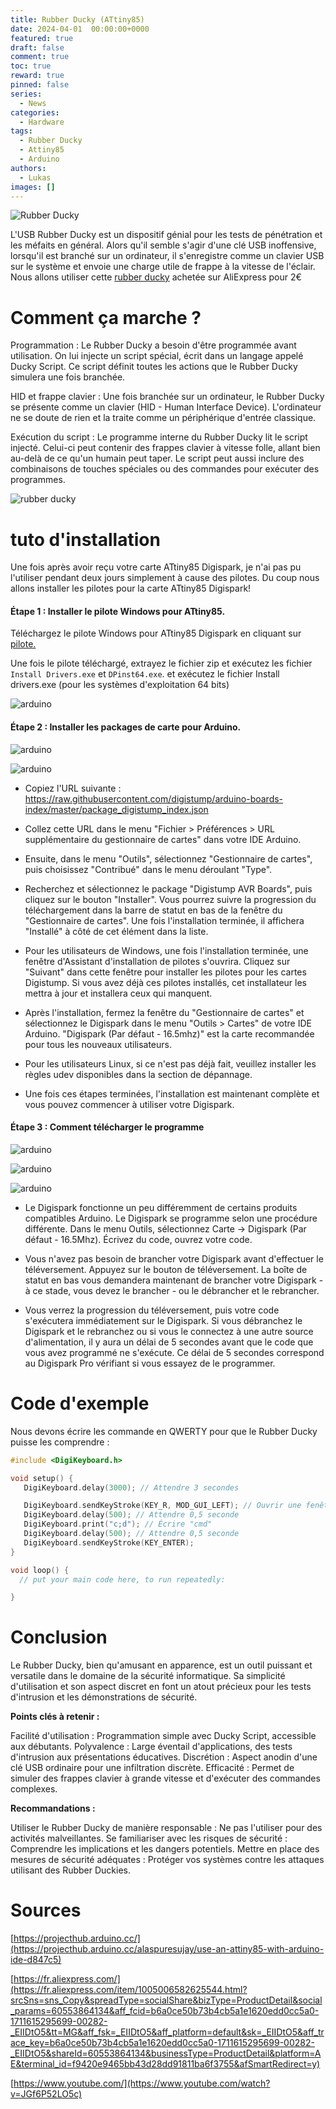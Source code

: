 ```yaml
---
title: Rubber Ducky (ATtiny85)
date: 2024-04-01  00:00:00+0000
featured: true
draft: false
comment: true
toc: true
reward: true
pinned: false
series:
  - News
categories:
  - Hardware
tags: 
  - Rubber Ducky
  - Attiny85
  - Arduino
authors:
  - Lukas
images: []
---
```

![Rubber Ducky](https://imgs.search.brave.com/9V6kScEq11YMGutHRdeaug98Avg2WsIok10zE9pf_jA/rs:fit:860:0:0/g:ce/aHR0cHM6Ly9mci5z/aG9wcGluZy5yYWt1/dGVuLmNvbS9waG90/by8yMDczNTg4Mzk1/X0xfTk9QQUQuanBn)


L'USB Rubber Ducky est un dispositif génial pour les tests de pénétration et les méfaits en général. Alors qu'il semble s'agir d'une clé USB inoffensive, lorsqu'il est branché sur un ordinateur, il s'enregistre comme un clavier USB sur le système et envoie une charge utile de frappe à la vitesse de l'éclair. Nous allons utiliser cette [rubber ducky](https://fr.aliexpress.com/item/1005006582625544.html?srcSns=sns_Copy&spreadType=socialShare&bizType=ProductDetail&social_params=60553864134&aff_fcid=b6a0ce50b73b4cb5a1e1620edd0cc5a0-1711615295699-00282-_EIIDtO5&tt=MG&aff_fsk=_EIIDtO5&aff_platform=default&sk=_EIIDtO5&aff_trace_key=b6a0ce50b73b4cb5a1e1620edd0cc5a0-1711615295699-00282-_EIIDtO5&shareId=60553864134&businessType=ProductDetail&platform=AE&terminal_id=f9420e9465bb43d28dd91811ba6f3755&afSmartRedirect=y) achetée sur AliExpress pour 2€ 


<!--more-->

# Comment ça marche ?

Programmation : Le Rubber Ducky a besoin d'être programmée avant utilisation. On lui injecte un script spécial, écrit dans un langage appelé Ducky Script. Ce script définit toutes les actions que le Rubber Ducky simulera une fois branchée.

HID et frappe clavier : Une fois branchée sur un ordinateur, le Rubber Ducky se présente comme un clavier (HID - Human Interface Device). L'ordinateur ne se doute de rien et la traite comme un périphérique d'entrée classique.

Exécution du script : Le programme interne du Rubber Ducky lit le script injecté. Celui-ci peut contenir des frappes clavier à vitesse folle, allant bien au-delà de ce qu'un humain peut taper. Le script peut aussi inclure des combinaisons de touches spéciales ou des commandes pour exécuter des programmes.

![rubber ducky](https://cdn.discordapp.com/attachments/1032978367554785280/1222843496256241755/pascal_gif.gif?ex=6617b0c0&is=66053bc0&hm=268bd6a5b4f4ff482934a6c42e3edc55b96ac40e374c4333baff3f2eb3e14e9d&)

# tuto d'installation

Une fois après avoir reçu votre carte ATtiny85 Digispark, je n'ai pas pu l'utiliser pendant deux jours simplement à cause des pilotes.
Du coup nous allons installer les pilotes pour la carte ATtiny85 Digispark!

#### Étape 1 : Installer le pilote Windows pour ATtiny85.

Téléchargez le pilote Windows pour ATtiny85 Digispark en cliquant sur [pilote.](https://github.com/digistump/DigistumpArduino/releases/download/1.6.7/Digistump.Drivers.zip)

Une fois le pilote téléchargé, extrayez le fichier zip et exécutez les fichier `Install Drivers.exe` et `DPinst64.exe`.
et exécutez le fichier 
Install drivers.exe (pour les systèmes d'exploitation 64 bits) 

![arduino](a.png)

#### Étape 2 : Installer les packages de carte pour Arduino.

![arduino](b.png)

![arduino](c.png)

* Copiez l'URL suivante : https://raw.githubusercontent.com/digistump/arduino-boards-index/master/package_digistump_index.json

* Collez cette URL dans le menu "Fichier > Préférences > URL supplémentaire du gestionnaire de cartes" dans votre IDE Arduino.

* Ensuite, dans le menu "Outils", sélectionnez "Gestionnaire de cartes", puis choisissez "Contribué" dans le menu déroulant "Type".

* Recherchez et sélectionnez le package "Digistump AVR Boards", puis cliquez sur le bouton "Installer". Vous pourrez suivre la progression du téléchargement dans la barre de statut en bas de la fenêtre du "Gestionnaire de cartes". Une fois l'installation terminée, il affichera "Installé" à côté de cet élément dans la liste.

* Pour les utilisateurs de Windows, une fois l'installation terminée, une fenêtre d'Assistant d'installation de pilotes s'ouvrira. Cliquez sur "Suivant" dans cette fenêtre pour installer les pilotes pour les cartes Digistump. Si vous avez déjà ces pilotes installés, cet installateur les mettra à jour et installera ceux qui manquent.

* Après l'installation, fermez la fenêtre du "Gestionnaire de cartes" et sélectionnez le Digispark dans le menu "Outils > Cartes" de votre IDE Arduino. "Digispark (Par défaut - 16.5mhz)" est la carte recommandée pour tous les nouveaux utilisateurs.

* Pour les utilisateurs Linux, si ce n'est pas déjà fait, veuillez installer les règles udev disponibles dans la section de dépannage.

* Une fois ces étapes terminées, l'installation est maintenant complète et vous pouvez commencer à utiliser votre Digispark.

#### Étape 3 : Comment télécharger le programme

![arduino](d.png)

![arduino](e.png)

![arduino](f.png)


* Le Digispark fonctionne un peu différemment de certains produits compatibles Arduino. Le Digispark se programme selon une procédure différente.
Dans le menu Outils, sélectionnez Carte → Digispark (Par défaut - 16.5Mhz).
Écrivez du code, ouvrez votre code.

* Vous n'avez pas besoin de brancher votre Digispark avant d'effectuer le téléversement. Appuyez sur le bouton de téléversement.
La boîte de statut en bas vous demandera maintenant de brancher votre Digispark - à ce stade, vous devez le brancher - ou le débrancher et le rebrancher.

* Vous verrez la progression du téléversement, puis votre code s'exécutera immédiatement sur le Digispark. Si vous débranchez le Digispark et le rebranchez ou si vous le connectez à une autre source d'alimentation, il y aura un délai de 5 secondes avant que le code que vous avez programmé ne s'exécute. Ce délai de 5 secondes correspond au Digispark Pro vérifiant si vous essayez de le programmer.

# Code d'exemple

Nous devons écrire les commande en QWERTY pour que le Rubber Ducky puisse les comprendre : 

```cpp
#include <DigiKeyboard.h>

void setup() {
   DigiKeyboard.delay(3000); // Attendre 3 secondes

   DigiKeyboard.sendKeyStroke(KEY_R, MOD_GUI_LEFT); // Ouvrir une fenêtre d'exécution Windows
   DigiKeyboard.delay(500); // Attendre 0,5 seconde
   DigiKeyboard.print("c;d"); // Écrire "cmd"
   DigiKeyboard.delay(500); // Attendre 0,5 seconde
   DigiKeyboard.sendKeyStroke(KEY_ENTER);
}

void loop() {
  // put your main code here, to run repeatedly:

}
```

# Conclusion

Le Rubber Ducky, bien qu'amusant en apparence, est un outil puissant et versatile dans le domaine de la sécurité informatique. Sa simplicité d'utilisation et son aspect discret en font un atout précieux pour les tests d'intrusion et les démonstrations de sécurité.

**Points clés à retenir :**

Facilité d'utilisation : Programmation simple avec Ducky Script, accessible aux débutants.
Polyvalence : Large éventail d'applications, des tests d'intrusion aux présentations éducatives.
Discrétion : Aspect anodin d'une clé USB ordinaire pour une infiltration discrète.
Efficacité : Permet de simuler des frappes clavier à grande vitesse et d'exécuter des commandes complexes.

**Recommandations :**

Utiliser le Rubber Ducky de manière responsable : Ne pas l'utiliser pour des activités malveillantes.
Se familiariser avec les risques de sécurité : Comprendre les implications et les dangers potentiels.
Mettre en place des mesures de sécurité adéquates : Protéger vos systèmes contre les attaques utilisant des Rubber Duckies.

# Sources

[https://projecthub.arduino.cc/](https://projecthub.arduino.cc/alaspuresujay/use-an-attiny85-with-arduino-ide-d847c5)

[https://fr.aliexpress.com/](https://fr.aliexpress.com/item/1005006582625544.html?srcSns=sns_Copy&spreadType=socialShare&bizType=ProductDetail&social_params=60553864134&aff_fcid=b6a0ce50b73b4cb5a1e1620edd0cc5a0-1711615295699-00282-_EIIDtO5&tt=MG&aff_fsk=_EIIDtO5&aff_platform=default&sk=_EIIDtO5&aff_trace_key=b6a0ce50b73b4cb5a1e1620edd0cc5a0-1711615295699-00282-_EIIDtO5&shareId=60553864134&businessType=ProductDetail&platform=AE&terminal_id=f9420e9465bb43d28dd91811ba6f3755&afSmartRedirect=y)

[https://www.youtube.com/](https://www.youtube.com/watch?v=JGf6P52LO5c)